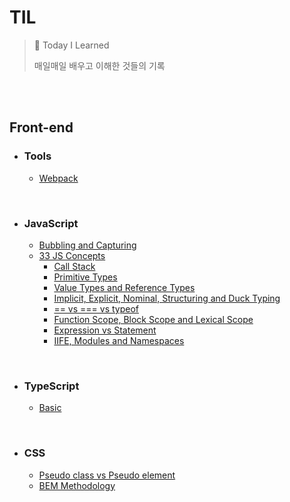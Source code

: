 # TIL 

> 📝 Today I Learned
>
> 매일매일 배우고 이해한 것들의 기록

<br>

<br>

## Front-end

- ### **Tools**
  
  - [Webpack](https://github.com/SewookHan/TIL/blob/main/Webpack/Webpack.md)

<br>

- ### **JavaScript**

  - [Bubbling and Capturing](https://github.com/SewookHan/TIL/blob/main/JavaScript/bubbling-and-capturing.md)
  - [33 JS Concepts](https://github.com/SewookHan/TIL/blob/main/JavaScript/33-js-concepts) 
    - [Call Stack](https://github.com/SewookHan/TIL/blob/main/JavaScript/33-js-concepts/call-stack.md)
    - [Primitive Types](https://github.com/SewookHan/TIL/blob/main/JavaScript/33-js-concepts/primitive-types.md)
    - [Value Types and Reference Types](https://github.com/SewookHan/TIL/blob/main/JavaScript/33-js-concepts/value-types-and-reference-types.md) 
    - [Implicit, Explicit, Nominal, Structuring and Duck Typing](https://github.com/SewookHan/TIL/blob/main/JavaScript/33-js-concepts/implicit-explicit-nominal-structuring-and-duck-typing.md)
    - [== vs === vs typeof](https://github.com/SewookHan/TIL/blob/main/JavaScript/33-js-concepts/==-vs-===-vs-typeof.md)
    - [Function Scope, Block Scope and Lexical Scope](https://github.com/SewookHan/TIL/blob/main/JavaScript/33-js-concepts/function-block-lexical-scope.md)
    - [Expression vs Statement](https://github.com/SewookHan/TIL/blob/main/JavaScript/33-js-concepts/expression-vs-statement.md)
    - [IIFE, Modules and Namespaces](https://github.com/SewookHan/TIL/blob/main/JavaScript/33-js-concepts/iife-modules-and-namespaces.md)

<br>

- ### TypeScript

  - [Basic](https://github.com/SewookHan/TIL/blob/main/TypeScript/basic.md)

<br>

- ### CSS

  - [Pseudo class vs Pseudo element](https://github.com/SewookHan/TIL/blob/main/CSS/pseudo-classes-vs-pseudo-elements.md)
  - [BEM Methodology](https://github.com/SewookHan/TIL/blob/main/CSS/bem-methodology.md)

<br>